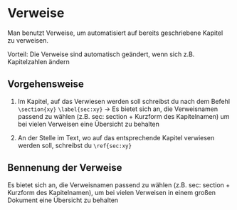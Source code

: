 # Verweise

Man benutzt Verweise, um automatisiert auf bereits geschriebene Kapitel zu verweisen.

Vorteil: Die Verweise sind automatisch geändert, wenn sich z.B. Kapitelzahlen ändern

## Vorgehensweise

1. Im Kapitel, auf das Verwiesen werden soll schreibst du nach dem Befehl `\section{xy}` `\label{sec:xy}`
-> Es bietet sich an, die Verweisnamen passend zu wählen (z.B. sec: section + Kurzform des Kapitelnamen) um bei vielen Verweisen eine Übersicht zu behalten

2. An der Stelle im Text, wo auf das entsprechende Kapitel verwiesen werden soll, schreibst du `\ref{sec:xy}`

## Bennenung der Verweise

Es bietet sich an, die Verweisnamen passend zu wählen (z.B. sec: section + Kurzform des Kapitelnamen), um bei vielen Verweisen in einem großen Dokument eine Übersicht zu behalten
